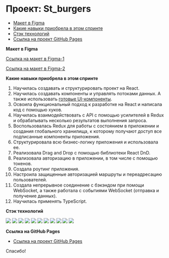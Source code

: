# Проект: St_burgers

* [Макет в Figma](#figma)
* [Какие навыки приобрела в этом спринте](#skills)
* [Стэк технологий](#stack)
* [Ссылка на проект GitHub Pages](#project)

<a name='figma'>**Макет в Figma**</a>

[Ссылка на макет в Figma-1](https://www.figma.com/file/zFGN2O5xktHl9VmoOieq5E/React-_-%D0%9F%D1%80%D0%BE%D0%B5%D0%BA%D1%82%D0%BD%D1%8B%D0%B5-%D0%B7%D0%B0%D0%B4%D0%B0%D1%87%D0%B8_external_link?node-id=0%3A1&t=qBUXKEWUBfPmuzNs-0)

[Ссылка на макет в Figma-2](https://www.figma.com/file/ocw9a6hNGeAejl4F3G9fp8/React-_-%D0%9F%D1%80%D0%BE%D0%B5%D0%BA%D1%82%D0%BD%D1%8B%D0%B5-%D0%B7%D0%B0%D0%B4%D0%B0%D1%87%D0%B8-(3-%D0%BC%D0%B5%D1%81%D1%8F%D1%86%D0%B0)_external_link?node-id=6291%3A2799&t=JqRPagspyuHp1Yn8-0)

<a name='skills'>**Какие навыки приобрела в этом спринте**</a>

1. Научилась создавать и структурировать проект на React. 
2. Научилась создавать компоненты и управлять потоками данных. А также использовать [готовые UI-компоненты](https://www.npmjs.com/package/@ya.praktikum/react-developer-burger-ui-components).
3. Освоила функциональный подход к разработке на React и написала код с помощью хуков.
4. Научилась взаимодействовать с API с помощью усилителей в Redux и обрабатывать несколько результатов выполнения запроса.
5. Воспользовалась Redux для работы с состоянием в приложении и создания глобального хранилища, к которому получают доступ все подписанные компоненты приложения.
6. Структурировала всю бизнес-логику приложения и использовала ее.
7. Реализовала Drag and Drop с помощью библиотеки React DnD.
8. Реализовала авторизацию в приложении, в том числе с помощью токенов.
9. Создала роутинг приложения.
10. Настроила защищенные авторизацией маршруты и переадресацию пользователей.
11. Создала непрерывное соединение с бэкэндом при помощи WebSocket, а также работала с событиями WebSocket (отправка и получение данных).
12. Научилась применять TypeScript.


<a name='stack'>**Стэк технологий**</a>

  <img src="https://img.shields.io/badge/HTML-696969?style=for-the-badge&logo=HTML5&logoColor=#F7DF1E"> <img src="https://img.shields.io/badge/CSS3-696969?style=for-the-badge&logo=CSS3&logoColor=blue">  <img src="https://img.shields.io/badge/JavaScript-696969?style=for-the-badge&logo=JavaScript&logoColor=#F7DF1E"> <img src="https://img.shields.io/badge/React-696969?style=for-the-badge&logo=React&logoColor=#F7DF1E"> <img src="https://img.shields.io/badge/React Router-696969?style=for-the-badge&logo=React Router&logoColor=#F7DF1E"> <img src="https://img.shields.io/badge/Redux-696969?style=for-the-badge&logo=Redux&logoColor=#F7DF1E"> <img src="https://img.shields.io/badge/Webpack-696969?style=for-the-badge&logo=Webpack&logoColor=#F7DF1E"> <img src="https://img.shields.io/badge/TypeScript-696969?style=for-the-badge&logo=TypeScript&logoColor=#F7DF1E"> <img src="https://img.shields.io/badge/npm-696969?style=for-the-badge&logo=npm&logoColor=#F7DF1E">  <img src="https://img.shields.io/badge/github-696969?style=for-the-badge&logo=github&logoColor=#F7DF1E"> <img src="https://img.shields.io/badge/Visual Studio Code-696969?style=for-the-badge&logo=Visual Studio Code&logoColor=#F7DF1E">

<a name='project'>**Ссылка на GitHub Pages**</a>

* [Ссылка на проект GitHub Pages](https://krekser37.github.io/St_burgers/)

Спасибо!
